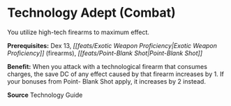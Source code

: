 ﻿---
cssclass: [feats]

---
# Technology Adept (Combat)

You utilize high-tech firearms to maximum effect.

**Prerequisites:** Dex 13, _[[feats/Exotic Weapon Proficiency|Exotic Weapon Proficiency]]_ (firearms), _[[feats/Point-Blank Shot|Point-Blank Shot]]_

**Benefit:** When you attack with a technological firearm that consumes charges, the save DC of any effect caused by that firearm increases by 1. If your bonuses from Point- Blank Shot apply, it increases by 2 instead.

**Source** Technology Guide
